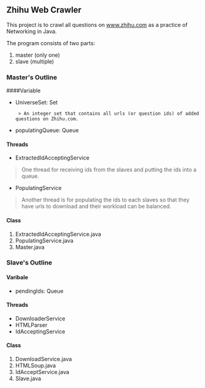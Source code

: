 ## Zhihu Web Crawler

This project is to crawl all questions on www.zhihu.com as a practice of Networking in Java.

The program consists of two parts:
1. master (only one)
2. slave (multiple)


### Master's Outline

####Variable
- UniverseSet: Set<Integer>

       > An integer set that contains all urls (or question ids) of added questions on Zhihu.com.

-  populatingQueue: Queue<Integer>

#### Threads
- ExtractedIdAcceptingService
>One thread for receiving ids from the slaves and putting the ids into a queue.
- PopulatingService
>Another thread is for populating the ids to each slaves so that they have urls to download and their workload can be balanced.

#### Class
1. ExtractedIdAcceptingService.java
2. PopulatingService.java
3. Master.java


### Slave's Outline

#### Varibale
- pendingIds: Queue<Integer>

#### Threads
- DownloaderService
-  HTMLParser
-  IdAcceptingService

#### Class
1. DownloadService.java
2. HTMLSoup.java
3. IdAcceptService.java
4. Slave.java
